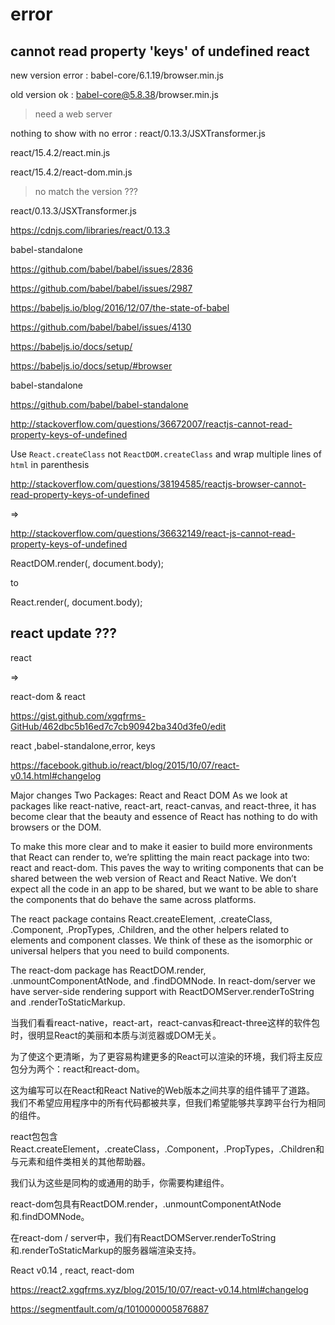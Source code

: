 # error




## cannot read property 'keys' of undefined react

new version error : babel-core/6.1.19/browser.min.js



old version ok : babel-core@5.8.38/browser.min.js


> need a web server




nothing to show with no error : react/0.13.3/JSXTransformer.js



react/15.4.2/react.min.js

react/15.4.2/react-dom.min.js





> no match the version ???

react/0.13.3/JSXTransformer.js

https://cdnjs.com/libraries/react/0.13.3


<script src="https://cdnjs.cloudflare.com/ajax/libs/react/0.13.3/JSXTransformer.js" integrity="sha256-MkTacBvNGO5pU06MeUchxYJwIK/4JrIGyEeINOmKLkM=" crossorigin="anonymous"></script>


<script src="https://cdnjs.cloudflare.com/ajax/libs/react/0.13.3/react.min.js" integrity="sha256-qcq80WTo5JXChoVZHH0uTZyrlaja/xxSq/m+Ih//108=" crossorigin="anonymous"></script>

<script src="https://cdnjs.cloudflare.com/ajax/libs/react/0.13.3/react-with-addons.min.js" integrity="sha256-qihJX7SHYrD43RtzvZ3QsyVicFUR9sYLK/VNabsXvzc=" crossorigin="anonymous"></script>



babel-standalone



https://github.com/babel/babel/issues/2836

https://github.com/babel/babel/issues/2987

https://babeljs.io/blog/2016/12/07/the-state-of-babel

https://github.com/babel/babel/issues/4130



https://babeljs.io/docs/setup/

https://babeljs.io/docs/setup/#browser

babel-standalone

<script src="https://unpkg.com/babel-standalone@6/babel.min.js"></script>


https://github.com/babel/babel-standalone







http://stackoverflow.com/questions/36672007/reactjs-cannot-read-property-keys-of-undefined


Use `React.createClass` not `ReactDOM.createClass` and wrap multiple lines of `html` in parenthesis




http://stackoverflow.com/questions/38194585/reactjs-browser-cannot-read-property-keys-of-undefined


<script src="https://cdn.bootcss.com/babel-core/6.1.19/browser.min.js"></script>

=>

<script src="https://cdnjs.cloudflare.com/ajax/libs/babel-core/5.8.34/browser.min.js"></script>



http://stackoverflow.com/questions/36632149/react-js-cannot-read-property-keys-of-undefined

<script src="https://cdnjs.cloudflare.com/ajax/libs/react/0.13.3/react.min.js"></script>
<script src="https://cdnjs.cloudflare.com/ajax/libs/babel-core/5.8.29/browser.js"></script>


ReactDOM.render(<HelloWorld/>, document.body);

to

React.render(<HelloWorld/>, document.body);



## react update ???

react

=>

react-dom & react

<script src="https://cdnjs.cloudflare.com/ajax/libs/react/0.14.0/react-dom.min.js" integrity="sha256-WAF2l7XD87YxXKIohq+9ZUbXRjIcAT0aYy5hx/ByOAU=" crossorigin="anonymous"></script>


<script src="https://cdnjs.cloudflare.com/ajax/libs/react/0.14.0/react.min.js" integrity="sha256-FRx/Usn52Ipt/CO/41IH/Zvb+IDRGGR5sEYDrEGrAhg=" crossorigin="anonymous"></script>





https://gist.github.com/xgqfrms-GitHub/462dbc5b16ed7c7cb90942ba340d3fe0/edit


react ,babel-standalone,error, keys



https://facebook.github.io/react/blog/2015/10/07/react-v0.14.html#changelog



Major changes
Two Packages: React and React DOM
As we look at packages like react-native, react-art, react-canvas, and react-three, it has become clear that the beauty and essence of React has nothing to do with browsers or the DOM.

To make this more clear and to make it easier to build more environments that React can render to, we’re splitting the main react package into two: react and react-dom. This paves the way to writing components that can be shared between the web version of React and React Native. We don’t expect all the code in an app to be shared, but we want to be able to share the components that do behave the same across platforms.


The react package contains React.createElement, .createClass, .Component, .PropTypes, .Children, and the other helpers related to elements and component classes. We think of these as the isomorphic or universal helpers that you need to build components.

The react-dom package has ReactDOM.render, .unmountComponentAtNode, and .findDOMNode. In react-dom/server we have server-side rendering support with ReactDOMServer.renderToString and .renderToStaticMarkup.


当我们看看react-native，react-art，react-canvas和react-three这样的软件包时，很明显React的美丽和本质与浏览器或DOM无关。

为了使这个更清晰，为了更容易构建更多的React可以渲染的环境，我们将主反应包分为两个：react和react-dom。

这为编写可以在React和React Native的Web版本之间共享的组件铺平了道路。
我们不希望应用程序中的所有代码都被共享，但我们希望能够共享跨平台行为相同的组件。


react包包含React.createElement，.createClass，.Component，.PropTypes，.Children和与元素和组件类相关的其他帮助器。

我们认为这些是同构的或通用的助手，你需要构建组件。

react-dom包具有ReactDOM.render，.unmountComponentAtNode和.findDOMNode。

在react-dom / server中，我们有ReactDOMServer.renderToString和.renderToStaticMarkup的服务器端渲染支持。


React v0.14 , react, react-dom



https://react2.xgqfrms.xyz/blog/2015/10/07/react-v0.14.html#changelog


https://segmentfault.com/q/1010000005876887















